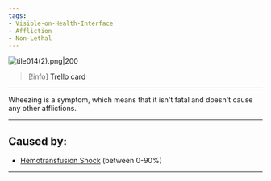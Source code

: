 ```yaml
---
tags:
- Visible-on-Health-Interface
- Affliction
- Non-Lethal
---
```


![tile014(2).png\|200](/Symptoms/Wheezing%20-%20Attachments/6718845db30472d958dd7a9f.png)

> [!info] [Trello card](https://trello.com/c/iKoBqdYm/18-wheezing)

---

Wheezing is a symptom, which means that it isn't fatal and doesn't cause any other afflictions.

---

## Caused by:

- [Hemotransfusion Shock](../Blood/Hemotransfusion%20Shock.md) (between 0-90%)

---

